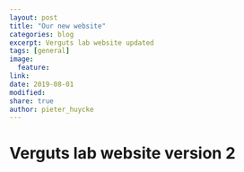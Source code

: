 ```yaml
---
layout: post
title: "Our new website"
categories: blog
excerpt: Verguts lab website updated
tags: [general]
image:
  feature:
link:
date: 2019-08-01
modified:
share: true
author: pieter_huycke
---
```


# Verguts lab website version 2

